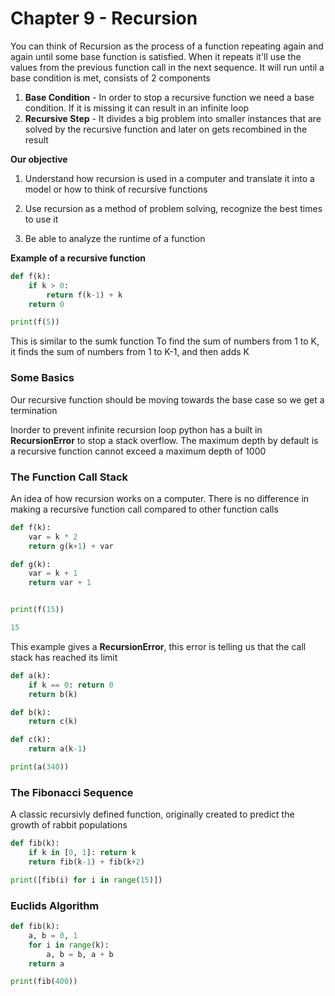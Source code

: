 # Chapter 9 - Recursion

You can think of Recursion as the process of a function repeating again and again until some base function is satisfied. When it repeats it'll use the values from the previous function call in the next sequence.
It will run until a base condition is met, consists of 2 components

1. **Base Condition** - In order to stop a recursive function we need a base condition. If it is missing it can result in an infinite loop
2. **Recursive Step** - It divides a big problem into smaller instances that are solved by the recursive function and later on gets recombined in the result

**Our objective**

1. Understand how recursion is used in a computer and translate it into a model or how to think of recursive functions

2. Use recursion as a method of problem solving, recognize the best times to use it

3. Be able to analyze the runtime of a function

**Example of a recursive function**

```python
def f(k):
    if k > 0:
        return f(k-1) + k
    return 0

print(f(5))
```

This is similar to the sumk function
To find the sum of numbers from 1 to K, it finds the sum of numbers from 1 to K-1, and then adds K

### Some Basics

Our recursive function should be moving towards the base case so we get a termination

Inorder to prevent infinite recursion loop python has a built in **RecursionError** to stop a stack overflow. The maximum depth by default is a recursive function cannot exceed a maximum depth of 1000

### The Function Call Stack

An idea of how recursion works on a computer.
There is no difference in making a recursive function call compared to other function calls

```python
def f(k):
    var = k * 2
    return g(k+1) + var

def g(k):
    var = k + 1
    return var + 1


print(f(15))

15
```

This example gives a **RecursionError**, this error is telling us that the call stack has reached its limit

```python
def a(k):
    if k == 0: return 0
    return b(k)

def b(k):
    return c(k)

def c(k):
    return a(k-1)

print(a(340))
```

### The Fibonacci Sequence

A classic recursivly defined function, originally created to predict the growth of rabbit populations

```python
def fib(k):
    if k in [0, 1]: return k
    return fib(k-1) + fib(k+2)

print([fib(i) for i in range(15)])
```

### Euclids Algorithm

```python
def fib(k):
    a, b = 0, 1
    for i in range(k):
        a, b = b, a + b
    return a

print(fib(400))
```

